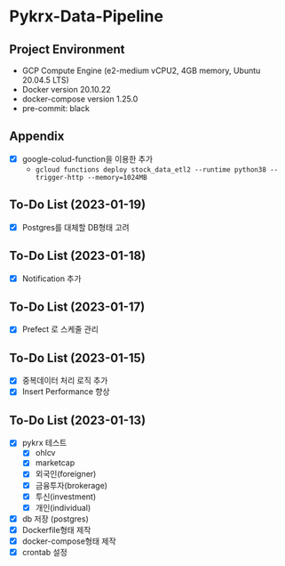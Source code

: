 # Pykrx-Data-Pipeline

## Project Environment

- GCP Compute Engine (e2-medium vCPU2, 4GB memory, Ubuntu 20.04.5 LTS)
- Docker version 20.10.22
- docker-compose version 1.25.0
- pre-commit: black

## Appendix

- [x] google-colud-function을 이용한 추가
    - `gcloud functions deploy stock_data_etl2 --runtime python38 --trigger-http --memory=1024MB`


## To-Do List (2023-01-19)

- [x] Postgres를 대체할 DB형태 고려

## To-Do List (2023-01-18)

- [x] Notification 추가

## To-Do List (2023-01-17)

- [x] Prefect 로 스케줄 관리

## To-Do List (2023-01-15)

- [x] 중복데이터 처리 로직 추가
- [x] Insert Performance 향상

## To-Do List (2023-01-13)

- [x] pykrx 테스트
    - [x] ohlcv
    - [x] marketcap
    - [x] 외국인(foreigner)
    - [x] 금융투자(brokerage)
    - [x] 투신(investment)
    - [x] 개인(individual)
- [x] db 저장 (postgres)
- [x] Dockerfile형태 제작
- [x] docker-compose형태 제작
- [x] crontab 설정
